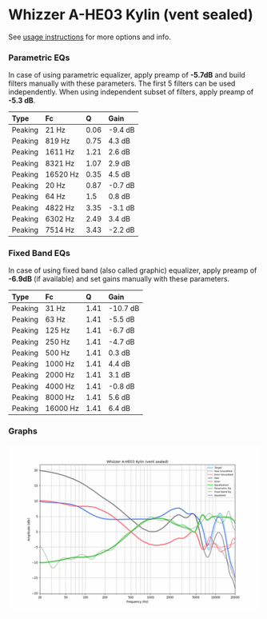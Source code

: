 # Whizzer A-HE03 Kylin (vent sealed)
See [usage instructions](https://github.com/jaakkopasanen/AutoEq#usage) for more options and info.

### Parametric EQs
In case of using parametric equalizer, apply preamp of **-5.7dB** and build filters manually
with these parameters. The first 5 filters can be used independently.
When using independent subset of filters, apply preamp of **-5.3 dB**.

| Type    | Fc       |    Q | Gain    |
|:--------|:---------|:-----|:--------|
| Peaking | 21 Hz    | 0.06 | -9.4 dB |
| Peaking | 819 Hz   | 0.75 | 4.3 dB  |
| Peaking | 1611 Hz  | 1.21 | 2.6 dB  |
| Peaking | 8321 Hz  | 1.07 | 2.9 dB  |
| Peaking | 16520 Hz | 0.35 | 4.5 dB  |
| Peaking | 20 Hz    | 0.87 | -0.7 dB |
| Peaking | 64 Hz    | 1.5  | 0.8 dB  |
| Peaking | 4822 Hz  | 3.35 | -3.1 dB |
| Peaking | 6302 Hz  | 2.49 | 3.4 dB  |
| Peaking | 7514 Hz  | 3.43 | -2.2 dB |

### Fixed Band EQs
In case of using fixed band (also called graphic) equalizer, apply preamp of **-6.9dB**
(if available) and set gains manually with these parameters.

| Type    | Fc       |    Q | Gain     |
|:--------|:---------|:-----|:---------|
| Peaking | 31 Hz    | 1.41 | -10.7 dB |
| Peaking | 63 Hz    | 1.41 | -5.5 dB  |
| Peaking | 125 Hz   | 1.41 | -6.7 dB  |
| Peaking | 250 Hz   | 1.41 | -4.7 dB  |
| Peaking | 500 Hz   | 1.41 | 0.3 dB   |
| Peaking | 1000 Hz  | 1.41 | 4.4 dB   |
| Peaking | 2000 Hz  | 1.41 | 3.1 dB   |
| Peaking | 4000 Hz  | 1.41 | -0.8 dB  |
| Peaking | 8000 Hz  | 1.41 | 5.6 dB   |
| Peaking | 16000 Hz | 1.41 | 6.4 dB   |

### Graphs
![](./Whizzer%20A-HE03%20Kylin%20(vent%20sealed).png)